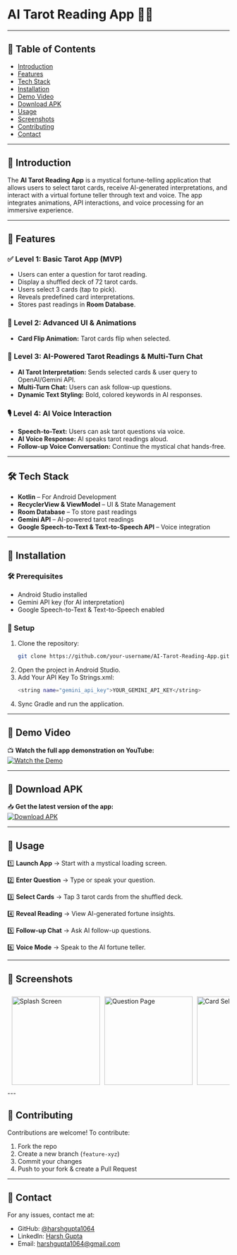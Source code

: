 # AI Tarot Reading App 🎴🔮
---
## 📖 Table of Contents
- [Introduction](#-introduction)
- [Features](#-features)
- [Tech Stack](#-tech-stack)
- [Installation](#-installation)
- [Demo Video](#-demo-video)
- [Download APK](#-download-apk)
- [Usage](#-usage)
- [Screenshots](#-screenshots)
- [Contributing](#-contributing)
- [Contact](#-contact)
---
## 📜 Introduction
The **AI Tarot Reading App** is a mystical fortune-telling application that allows users to select tarot cards, receive AI-generated interpretations, and interact with a virtual fortune teller through text and voice. The app integrates animations, API interactions, and voice processing for an immersive experience.

---

## 🎯 Features

### ✅ Level 1: Basic Tarot App (MVP)
- Users can enter a question for tarot reading.
- Display a shuffled deck of 72 tarot cards.
- Users select 3 cards (tap to pick).
- Reveals predefined card interpretations.
- Stores past readings in **Room Database**.

### 🎨 Level 2: Advanced UI & Animations
- **Card Flip Animation:** Tarot cards flip when selected.

### 🤖 Level 3: AI-Powered Tarot Readings & Multi-Turn Chat
- **AI Tarot Interpretation:** Sends selected cards & user query to OpenAI/Gemini API.
- **Multi-Turn Chat:** Users can ask follow-up questions.
- **Dynamic Text Styling:** Bold, colored keywords in AI responses.

### 🎙 Level 4: AI Voice Interaction
- **Speech-to-Text:** Users can ask tarot questions via voice.
- **AI Voice Response:** AI speaks tarot readings aloud.
- **Follow-up Voice Conversation:** Continue the mystical chat hands-free.

---

## 🛠 Tech Stack
- **Kotlin** – For Android Development  
- **RecyclerView & ViewModel** – UI & State Management  
- **Room Database** – To store past readings  
- **Gemini API** – AI-powered tarot readings  
- **Google Speech-to-Text & Text-to-Speech API** – Voice integration  
---

## 🚀 Installation

### 🛠 Prerequisites
- Android Studio installed
- Gemini API key (for AI interpretation)
- Google Speech-to-Text & Text-to-Speech enabled

### 🔧 Setup
1. Clone the repository:
   ```sh
   git clone https://github.com/your-username/AI-Tarot-Reading-App.git
2. Open the project in Android Studio.
3. Add Your API Key To Strings.xml:
   ```sh
   <string name="gemini_api_key">YOUR_GEMINI_API_KEY</string>
4. Sync Gradle and run the application.

---
## 🎥 Demo Video  
📺 **Watch the full app demonstration on YouTube:**  
[![Watch the Demo](https://img.shields.io/badge/▶%20Watch%20Demo%20on-YouTube-FF0000?style=for-the-badge&logo=youtube&logoColor=white)](YOUR_YOUTUBE_VIDEO_LINK)

---

## 📲 Download APK  
📥 **Get the latest version of the app:**  
[![Download APK](https://img.shields.io/badge/⬇%20Download%20Latest-APK-3DDC84?style=for-the-badge&logo=android&logoColor=white)](YOUR_APK_DOWNLOAD_LINK)

---
## 📲 Usage  

1️⃣ **Launch App** → Start with a mystical loading screen.  

2️⃣ **Enter Question** → Type or speak your question.  

3️⃣ **Select Cards** → Tap 3 tarot cards from the shuffled deck.  

4️⃣ **Reveal Reading** → View AI-generated fortune insights.  

5️⃣ **Follow-up Chat** → Ask AI follow-up questions.  

6️⃣ **Voice Mode** → Speak to the AI fortune teller. 

---
## 📸 Screenshots  

<div style="display: flex; overflow-x: auto; white-space: nowrap; gap: 10px; padding: 10px;">
  <img src="Screenshots/Splash%20Screen.png" alt="Splash Screen" width="200">
  <img src="Screenshots/Question%20Page.png" alt="Question Page" width="200">
  <img src="Screenshots/Card%20Selection.png" alt="Card Selection" width="200">
  <img src="Screenshots/Card%20Reveal.png" alt="Card Reveal" width="200">
  <img src="Screenshots/AI%20Chat.png" alt="AI Chat" width="200">
  <img src="Screenshots/AI%20Voice%20Chat.png" alt="AI Voice Chat" width="200">
</div>
--- 

## 🤝 Contributing
Contributions are welcome! To contribute:
1. Fork the repo  
2. Create a new branch (`feature-xyz`)  
3. Commit your changes  
4. Push to your fork & create a Pull Request

---
## 📩 Contact  
For any issues, contact me at:  
- GitHub: [@harshgupta1064](https://github.com/harshgupta1064)  
- LinkedIn: [Harsh Gupta](https://www.linkedin.com/in/harshgupta1064/)  
- Email: [harshgupta1064@gmail.com](mailto:harshgupta1064@gmail.com)  


